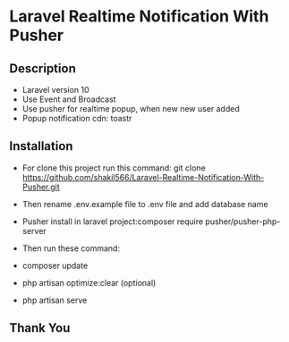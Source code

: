 # Laravel Realtime Notification With Pusher


## Description
- Laravel version 10
- Use Event and Broadcast
- Use pusher for realtime popup, when new new user added
- Popup notification cdn: toastr


## Installation
- For clone this project run this command: git clone https://github.com/shakil566/Laravel-Realtime-Notification-With-Pusher.git
- Then rename .env.example file to .env file and add database name

- Pusher install in laravel project:composer require pusher/pusher-php-server

- Then run these command: 
- composer update
- php artisan optimize:clear (optional)
- php artisan serve


## Thank You